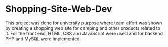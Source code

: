 # Shopping-Site-Web-Dev
This project was done for university purpose where team effort was shown by creating a shopping web site for camping and other products related to it. For the front end, HTML, CSS and JavaScript were used and for backend PHP and MySQL were implemented.
